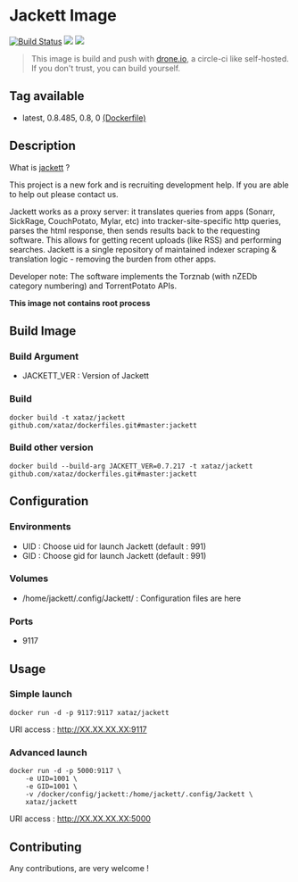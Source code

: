 # Jackett Image

[![Build Status](https://drone.xataz.net/api/badges/xataz/docker-jackett/status.svg)](https://drone.xataz.net/xataz/docker-jackett)
[![](https://images.microbadger.com/badges/image/xataz/jackett.svg)](https://microbadger.com/images/xataz/jackett "Get your own image badge on microbadger.com")
[![](https://images.microbadger.com/badges/version/xataz/jackett.svg)](https://microbadger.com/images/xataz/jackett "Get your own version badge on microbadger.com")

> This image is build and push with [drone.io](https://github.com/drone/drone), a circle-ci like self-hosted.
> If you don't trust, you can build yourself.

## Tag available
* latest, 0.8.485, 0.8, 0 [(Dockerfile)](https://github.com/xataz/dockerfiles/blob/master/Jackett/Dockerfile)

## Description
What is [jackett](https://github.com/Jackett/Jackett) ?

This project is a new fork and is recruiting development help. If you are able to help out please contact us.

Jackett works as a proxy server: it translates queries from apps (Sonarr, SickRage, CouchPotato, Mylar, etc) into tracker-site-specific http queries, parses the html response, then sends results back to the requesting software. This allows for getting recent uploads (like RSS) and performing searches. Jackett is a single repository of maintained indexer scraping & translation logic - removing the burden from other apps.

Developer note: The software implements the Torznab (with nZEDb category numbering) and TorrentPotato APIs.

**This image not contains root process**

## Build Image
### Build Argument
* JACKETT_VER : Version of Jackett

### Build
```shell
docker build -t xataz/jackett github.com/xataz/dockerfiles.git#master:jackett
```

### Build other version
```shell
docker build --build-arg JACKETT_VER=0.7.217 -t xataz/jackett github.com/xataz/dockerfiles.git#master:jackett
```

## Configuration
### Environments
* UID : Choose uid for launch Jackett (default : 991)
* GID : Choose gid for launch Jackett (default : 991)

### Volumes
* /home/jackett/.config/Jackett/ : Configuration files are here

### Ports
* 9117

## Usage
### Simple launch
```shell
docker run -d -p 9117:9117 xataz/jackett
```
URI access : http://XX.XX.XX.XX:9117

### Advanced launch
```shell
docker run -d -p 5000:9117 \
	-e UID=1001 \
	-e GID=1001 \
	-v /docker/config/jackett:/home/jackett/.config/Jackett \
	xataz/jackett
```
URI access : http://XX.XX.XX.XX:5000

## Contributing
Any contributions, are very welcome !
